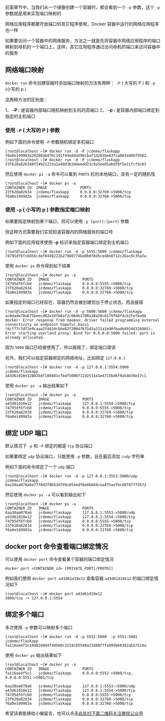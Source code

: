 前面章节中，当我们从一个镜像创建一个容器时，都会看到一个 `-p` 参数，这个 `-p` 参数就是用来实现端口映射的

网络应用程序都要开放端口供其它程序使用，Docker 容器中运行的网络应用程序也一样

如果要访问一个容器中的网络服务，方法之一就是先将容器中网络应用程序的端口映射到母机的一个端口上，这样，其它应用程序通过访问母机的端口来访问容器中的服务

## 网络端口映射 ##

`docker run` 命令创建容器时添加端口映射的方法有两种： `-P` ( 大写的 P ) 和 `-p` (小写的 p )

这两种方法的区别是：

1、  **-P :** 是容器内部端口随机映射到主机的高端口
2、  **-p :** 是容器内部端口绑定到指定的主机端口

### 使用 `-P` ( 大写的 P ) 参数 ###

例如下面的命令使用 `-P` 参数随机绑定本机端口

```
[root@localhost ~]# docker run -d -P jcdemo/flaskapp
f6a0e149983a29294abd76c141f44e8da59bcbaf1d283be63fca803a486f9582
[root@localhost ~]# docker run -d -P jcdemo/flaskapp
23f628a826340f24921233a1a48d3b3d4eedd23c9a5ee05abdf8f5e21fcf9c03
```

然后使用 `docker ps -a` 命令可以看到 `PORTS` 栏的本地端口，具有一定的随机性

```
[root@localhost ~]# docker ps -a
CONTAINER ID  IMAGE               PORTS                  
23f628a82634  jcdemo/flaskapp     0.0.0.0:32769->5000/tcp
f6a0e149983a  jcdemo/flaskapp     0.0.0.0:32768->5000/tcp
```

### 使用 `-p` ( 小写的 p ) 参数指定端口映射 ###

如果要指定映射到某个端口，则可以使用 `-p [port]:[port]` 参数

但这种方式需要我们实现知道容器内的网络服务的端口号

例如下面的应用程序使用 **-p** 标识来指定容器端口绑定到主机端口

```
[root@localhost ~]# docker run -d -p 5555:5000 jcdemo/flaskapp
74795df6fcb856cdaf84d8222b27960774ba0b0f8d5ce40e8f12c26ac9c35a3a
```

使用 `docker ps` 命令得到如下结果

```
[root@localhost ~]# docker ps -a
CONTAINER ID   IMAGE               PORTS 
74795df6fcb8   jcdemo/flaskapp     0.0.0.0:5555->5000/tcp
23f628a82634   jcdemo/flaskapp     0.0.0.0:32769->5000/tcp
f6a0e149983a   jcdemo/flaskapp     0.0.0.0:32768->5000/tcp
```

如果指定的端口已经存在，容器仍然会被创建但出于停止状态，而且报错

```
[root@localhost ~]# docker run -d -p 5000:5000 jcdemo/flaskapp
ac8dade70e675beecd02e18fb8af2c064b1700a38a58c6179f68fdcb2fefba9b
docker: Error response from daemon: driver failed programming external connectivity on endpoint hopeful_bassi (6cf77c7df2e9caaa2f4819cbbe82f2004fb75d2a221a1e90fbadb492dd32b9b5): Error starting userland proxy: Bind for 0.0.0.0:5000 failed: port is already allocated.
```

因为 `5000` 端口已经被使用了，所以报错了，绑定端口错误

另外，我们可以指定容器绑定的网络地址，比如绑定 `127.0.0.1`

```
[root@localhost ~]# docker run -d -p 127.0.0.1:5554:5000 jcdemo/flaskapp
a43d61d10e12802b4f108481cfb4f5008f11d2531d1e4715bd6f9a5dd39e17c1
```

使用 `docker ps -a` 输出结果如下

```
[root@localhost ~]# docker ps -a
CONTAINER ID   IMAGE               PORTS 
a43d61d10e12   jcdemo/flaskapp     127.0.0.1:5554->5000/tcp
74795df6fcb8   jcdemo/flaskapp     0.0.0.0:5555->5000/tcp
23f628a82634   jcdemo/flaskapp     0.0.0.0:32769->5000/tcp
f6a0e149983a   jcdemo/flaskapp     0.0.0.0:32768->5000/tcp
```

## 绑定 UDP 端口 ##

默认情况下 `-p` 和 `-P` 绑定的都是 `tcp` 协议端口

如果要绑定 `udp` 协议端口，只能使用 `-p` 参数，且在最后添加 `/udp` 字符串

例如下面的命令绑定了一个 `udp` 端口

```
[root@localhost ~]# docker run -d -p 127.0.0.1:5553:5000/udp jcdemo/flaskapp
6aa30aa070a6e77f0d3f8653df69c654edf6e8bb68cea475aefbc68f6f7f9572
```

然后使用 `docker ps -a` 可以看到输出如下

```
[root@localhost ~]# docker ps -a
CONTAINER ID   IMAGE               PORTS 
6aa30aa070a6   jcdemo/flaskapp     127.0.0.1:5553->5000/udp
a43d61d10e12   jcdemo/flaskapp     127.0.0.1:5554->5000/tcp
74795df6fcb8   jcdemo/flaskapp     0.0.0.0:5555->5000/tcp
23f628a82634   jcdemo/flaskapp     0.0.0.0:32769->5000/tcp
f6a0e149983a   jcdemo/flaskapp     0.0.0.0:32768->5000/tcp
```

## docker port 命令查看端口绑定情况 ##

可以使用 `docker port` 命令查看某个容器的端口绑定情况

```
docker port <CONTAINER_id> [PRIVATE_PORT[/PROTO]]
```

例如我们使用 `docker port a43d61d10e12` 查看容器 `a43d61d10e12` 的端口绑定情况如下

```
[root@localhost ~]# docker port a43d61d10e12
5000/tcp -> 127.0.0.1:5554
```

## 绑定多个端口 ##

多次使用 `-p` 参数可以映射多个端口

```
[root@localhost ~]# docker run -d -p 5552:5000  -p 5551:5001 jcdemo/flaskapp
fa116ae4f5c19d82d9d4f40560c3219c85540a21d88f7fa999b60382ab57524a
```

使用 `docker ps` 输出结果如下

```
[root@localhost ~]# docker ps -a
CONTAINER ID   IMAGE               PORTS 
fa116ae4f5c1   jcdemo/flaskapp     0.0.0.0:5552->5000/tcp, 0.0.0.0:5551->5001/tcp

6aa30aa070a6   jcdemo/flaskapp     127.0.0.1:5553->5000/udp
a43d61d10e12   jcdemo/flaskapp     127.0.0.1:5554->5000/tcp
74795df6fcb8   jcdemo/flaskapp     0.0.0.0:5555->5000/tcp
23f628a82634   jcdemo/flaskapp     0.0.0.0:32769->5000/tcp
f6a0e149983a   jcdemo/flaskapp     0.0.0.0:32768->5000/tcp
```

希望读者能够给小编留言，也可以点击[此处扫下面二维码关注微信公众号](https://www.ycbbs.vip/?p=28 "此处扫下面二维码关注微信公众号")